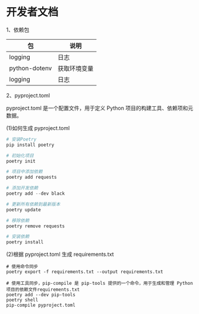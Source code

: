 # 开发者文档

1、依赖包

| 包            | 说明         |
| ------------- | ------------ |
| logging       | 日志         |
| python-dotenv | 获取环境变量 |
| logging       | 日志         |

2、pyproject.toml

pyproject.toml 是一个配置文件，用于定义 Python 项目的构建工具、依赖项和元数据。

(1)如何生成 pyproject.toml

```python
# 安装Poetry
pip install poetry

# 初始化项目
poetry init

# 项目中添加依赖
poetry add requests

# 添加开发依赖
poetry add --dev black

# 更新所有依赖到最新版本
poetry update

# 移除依赖
poetry remove requests

# 安装依赖
poetry install
```

(2)根据 pyproject.toml 生成 requirements.txt

```
# 使用命令同步
poetry export -f requirements.txt --output requirements.txt
```

```
# 使用工具同步，pip-compile 是 pip-tools 提供的一个命令，用于生成和管理 Python 项目的依赖文件requirements.txt
poetry add --dev pip-tools
poetry shell
pip-compile pyproject.toml
```
